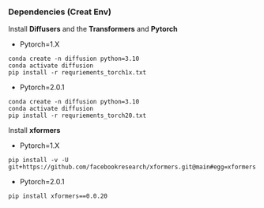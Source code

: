 ### Dependencies (Creat Env) 

Install **Diffusers** and the **Transformers** and **Pytorch** 

* Pytorch=1.X
```
conda create -n diffusion python=3.10
conda activate diffusion
pip install -r requriements_torch1x.txt
```
* Pytorch=2.0.1

```
conda create -n diffusion python=3.10
conda activate diffusion
pip install -r requriements_torch20.txt
```

Install **xformers**  
* Pytorch=1.X
```
pip install -v -U git+https://github.com/facebookresearch/xformers.git@main#egg=xformers
```  
* Pytorch=2.0.1
```
pip install xformers==0.0.20
```  



